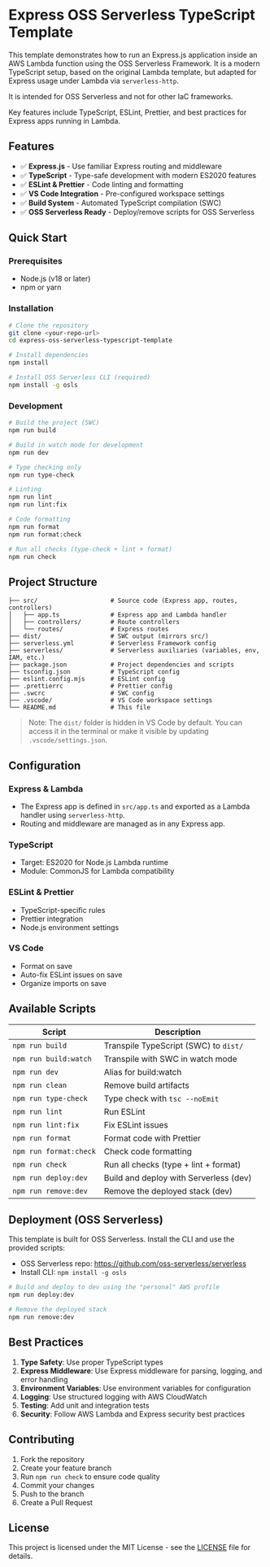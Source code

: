 # Express OSS Serverless TypeScript Template

This template demonstrates how to run an Express.js application inside an AWS Lambda function using the OSS Serverless Framework. It is a modern TypeScript setup, based on the original Lambda template, but adapted for Express usage under Lambda via `serverless-http`.

It is intended for OSS Serverless and not for other IaC frameworks.

Key features include TypeScript, ESLint, Prettier, and best practices for Express apps running in Lambda.

## Features

- ✅ **Express.js** - Use familiar Express routing and middleware
- ✅ **TypeScript** - Type-safe development with modern ES2020 features
- ✅ **ESLint & Prettier** - Code linting and formatting
- ✅ **VS Code Integration** - Pre-configured workspace settings
- ✅ **Build System** - Automated TypeScript compilation (SWC)
- ✅ **OSS Serverless Ready** - Deploy/remove scripts for OSS Serverless

## Quick Start

### Prerequisites

- Node.js (v18 or later)
- npm or yarn

### Installation

```bash
# Clone the repository
git clone <your-repo-url>
cd express-oss-serverless-typescript-template

# Install dependencies
npm install

# Install OSS Serverless CLI (required)
npm install -g osls
```

### Development

```bash
# Build the project (SWC)
npm run build

# Build in watch mode for development
npm run dev

# Type checking only
npm run type-check

# Linting
npm run lint
npm run lint:fix

# Code formatting
npm run format
npm run format:check

# Run all checks (type-check + lint + format)
npm run check
```

## Project Structure

```
├── src/                    # Source code (Express app, routes, controllers)
│   ├── app.ts              # Express app and Lambda handler
│   ├── controllers/        # Route controllers
│   └── routes/             # Express routes
├── dist/                   # SWC output (mirrors src/)
├── serverless.yml          # Serverless Framework config
├── serverless/             # Serverless auxiliaries (variables, env, IAM, etc.)
├── package.json            # Project dependencies and scripts
├── tsconfig.json           # TypeScript config
├── eslint.config.mjs       # ESLint config
├── .prettierrc             # Prettier config
├── .swcrc                  # SWC config
├── .vscode/                # VS Code workspace settings
└── README.md               # This file
```

> Note: The `dist/` folder is hidden in VS Code by default. You can access it in the terminal or make it visible by updating `.vscode/settings.json`.

## Configuration

### Express & Lambda

- The Express app is defined in `src/app.ts` and exported as a Lambda handler using `serverless-http`.
- Routing and middleware are managed as in any Express app.

### TypeScript

- Target: ES2020 for Node.js Lambda runtime
- Module: CommonJS for Lambda compatibility

### ESLint & Prettier

- TypeScript-specific rules
- Prettier integration
- Node.js environment settings

### VS Code

- Format on save
- Auto-fix ESLint issues on save
- Organize imports on save

## Available Scripts

| Script                 | Description                            |
| ---------------------- | -------------------------------------- |
| `npm run build`        | Transpile TypeScript (SWC) to `dist/`  |
| `npm run build:watch`  | Transpile with SWC in watch mode       |
| `npm run dev`          | Alias for build:watch                  |
| `npm run clean`        | Remove build artifacts                 |
| `npm run type-check`   | Type check with `tsc --noEmit`         |
| `npm run lint`         | Run ESLint                             |
| `npm run lint:fix`     | Fix ESLint issues                      |
| `npm run format`       | Format code with Prettier              |
| `npm run format:check` | Check code formatting                  |
| `npm run check`        | Run all checks (type + lint + format)  |
| `npm run deploy:dev`   | Build and deploy with Serverless (dev) |
| `npm run remove:dev`   | Remove the deployed stack (dev)        |

## Deployment (OSS Serverless)

This template is built for OSS Serverless. Install the CLI and use the provided scripts:

- OSS Serverless repo: https://github.com/oss-serverless/serverless
- Install CLI: `npm install -g osls`

```bash
# Build and deploy to dev using the "personal" AWS profile
npm run deploy:dev

# Remove the deployed stack
npm run remove:dev
```

## Best Practices

1. **Type Safety**: Use proper TypeScript types
2. **Express Middleware**: Use Express middleware for parsing, logging, and error handling
3. **Environment Variables**: Use environment variables for configuration
4. **Logging**: Use structured logging with AWS CloudWatch
5. **Testing**: Add unit and integration tests
6. **Security**: Follow AWS Lambda and Express security best practices

## Contributing

1. Fork the repository
2. Create your feature branch
3. Run `npm run check` to ensure code quality
4. Commit your changes
5. Push to the branch
6. Create a Pull Request

## License

This project is licensed under the MIT License - see the [LICENSE](LICENSE) file for details.
